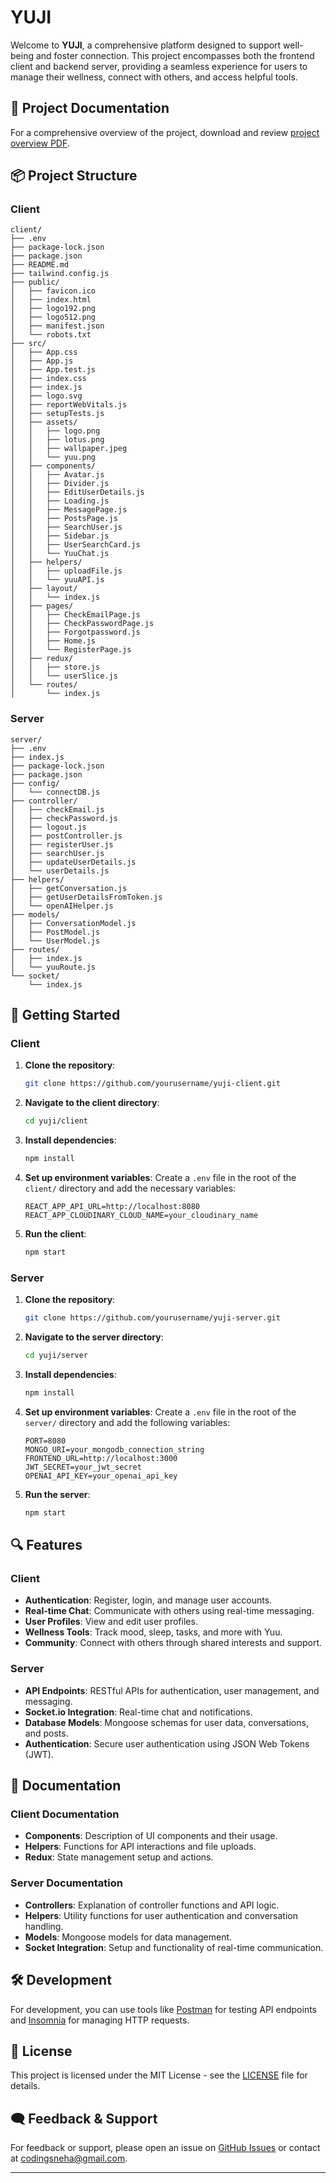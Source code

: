 # YUJI

Welcome to **YUJI**, a comprehensive platform designed to support well-being and foster connection. This project encompasses both the frontend client and backend server, providing a seamless experience for users to manage their wellness, connect with others, and access helpful tools.

## 📄 Project Documentation

For a comprehensive overview of the project, download and review [project overview PDF](docs/project_overview.pdf).


## 📦 Project Structure

### Client

```
client/
├── .env
├── package-lock.json
├── package.json
├── README.md
├── tailwind.config.js
├── public/
│   ├── favicon.ico
│   ├── index.html
│   ├── logo192.png
│   ├── logo512.png
│   ├── manifest.json
│   └── robots.txt
├── src/
│   ├── App.css
│   ├── App.js
│   ├── App.test.js
│   ├── index.css
│   ├── index.js
│   ├── logo.svg
│   ├── reportWebVitals.js
│   ├── setupTests.js
│   ├── assets/
│   │   ├── logo.png
│   │   ├── lotus.png
│   │   ├── wallpaper.jpeg
│   │   └── yuu.png
│   ├── components/
│   │   ├── Avatar.js
│   │   ├── Divider.js
│   │   ├── EditUserDetails.js
│   │   ├── Loading.js
│   │   ├── MessagePage.js
│   │   ├── PostsPage.js
│   │   ├── SearchUser.js
│   │   ├── Sidebar.js
│   │   ├── UserSearchCard.js
│   │   └── YuuChat.js
│   ├── helpers/
│   │   ├── uploadFile.js
│   │   └── yuuAPI.js
│   ├── layout/
│   │   └── index.js
│   ├── pages/
│   │   ├── CheckEmailPage.js
│   │   ├── CheckPasswordPage.js
│   │   ├── Forgotpassword.js
│   │   ├── Home.js
│   │   └── RegisterPage.js
│   ├── redux/
│   │   ├── store.js
│   │   └── userSlice.js
│   └── routes/
│       └── index.js
```

### Server

```
server/
├── .env
├── index.js
├── package-lock.json
├── package.json
├── config/
│   └── connectDB.js
├── controller/
│   ├── checkEmail.js
│   ├── checkPassword.js
│   ├── logout.js
│   ├── postController.js
│   ├── registerUser.js
│   ├── searchUser.js
│   ├── updateUserDetails.js
│   └── userDetails.js
├── helpers/
│   ├── getConversation.js
│   ├── getUserDetailsFromToken.js
│   └── openAIHelper.js
├── models/
│   ├── ConversationModel.js
│   ├── PostModel.js
│   └── UserModel.js
├── routes/
│   ├── index.js
│   └── yuuRoute.js
└── socket/
    └── index.js
```

## 🚀 Getting Started

### Client

1. **Clone the repository**:
   ```bash
   git clone https://github.com/yourusername/yuji-client.git
   ```
2. **Navigate to the client directory**:
   ```bash
   cd yuji/client
   ```
3. **Install dependencies**:
   ```bash
   npm install
   ```
4. **Set up environment variables**:
   Create a `.env` file in the root of the `client/` directory and add the necessary variables:
   ```env
   REACT_APP_API_URL=http://localhost:8080
   REACT_APP_CLOUDINARY_CLOUD_NAME=your_cloudinary_name
   ```
5. **Run the client**:
   ```bash
   npm start
   ```

### Server

1. **Clone the repository**:
   ```bash
   git clone https://github.com/yourusername/yuji-server.git
   ```
2. **Navigate to the server directory**:
   ```bash
   cd yuji/server
   ```
3. **Install dependencies**:
   ```bash
   npm install
   ```
4. **Set up environment variables**:
   Create a `.env` file in the root of the `server/` directory and add the following variables:
   ```env
   PORT=8080
   MONGO_URI=your_mongodb_connection_string
   FRONTEND_URL=http://localhost:3000
   JWT_SECRET=your_jwt_secret
   OPENAI_API_KEY=your_openai_api_key
   ```
5. **Run the server**:
   ```bash
   npm start
   ```

## 🔍 Features

### Client

- **Authentication**: Register, login, and manage user accounts.
- **Real-time Chat**: Communicate with others using real-time messaging.
- **User Profiles**: View and edit user profiles.
- **Wellness Tools**: Track mood, sleep, tasks, and more with Yuu.
- **Community**: Connect with others through shared interests and support.

### Server

- **API Endpoints**: RESTful APIs for authentication, user management, and messaging.
- **Socket.io Integration**: Real-time chat and notifications.
- **Database Models**: Mongoose schemas for user data, conversations, and posts.
- **Authentication**: Secure user authentication using JSON Web Tokens (JWT).

## 📜 Documentation

### Client Documentation

- **Components**: Description of UI components and their usage.
- **Helpers**: Functions for API interactions and file uploads.
- **Redux**: State management setup and actions.

### Server Documentation

- **Controllers**: Explanation of controller functions and API logic.
- **Helpers**: Utility functions for user authentication and conversation handling.
- **Models**: Mongoose models for data management.
- **Socket Integration**: Setup and functionality of real-time communication.

## 🛠️ Development

For development, you can use tools like [Postman](https://www.postman.com/) for testing API endpoints and [Insomnia](https://insomnia.rest/) for managing HTTP requests.

## 📄 License

This project is licensed under the MIT License - see the [LICENSE](LICENSE) file for details.

## 🗨️ Feedback & Support

For feedback or support, please open an issue on [GitHub Issues](https://github.com/codingsneha/yuji/issues) or contact at [codingsneha@gmail.com](mailto:codingsneha@gmail.com).

---